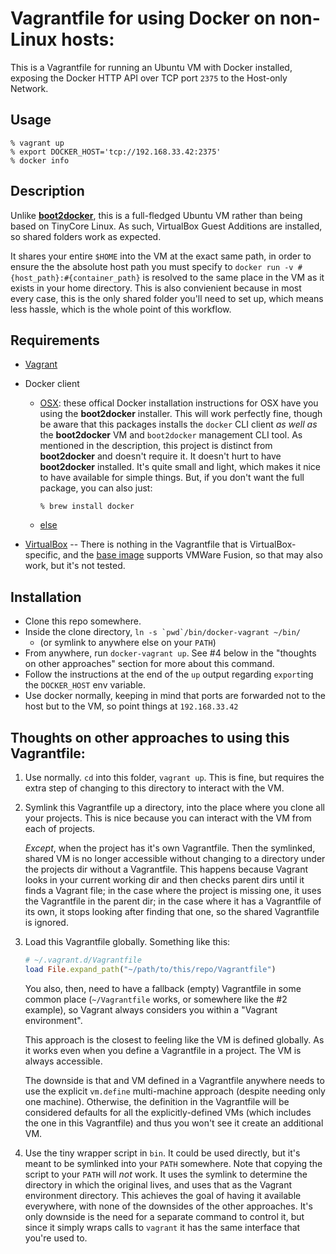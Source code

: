 # Vagrantfile for using Docker on non-Linux hosts:

This is a Vagrantfile for running an Ubuntu VM with Docker installed, exposing the Docker HTTP API over TCP port `2375` to the Host-only Network.

## Usage

```shell
% vagrant up
% export DOCKER_HOST='tcp://192.168.33.42:2375'
% docker info
```
## Description

Unlike [**boot2docker**][boot2docker], this is a full-fledged Ubuntu VM rather than being based on TinyCore Linux. As such, VirtualBox Guest Additions are installed, so shared folders work as expected.

It shares your entire `$HOME` into the VM at the exact same path, in order to ensure the the absolute host path you must specify to `docker run -v #{host_path}:#{container_path}` is resolved to the same place in the VM as it exists in your home directory. This is also convienient because in most every case, this is the only shared folder you'll need to set up, which means less hassle, which is the whole point of this workflow.

[boot2docker]: http://boot2docker.io/

## Requirements

- [Vagrant][]

- Docker client
    - [OSX][docker-osx]: these offical Docker installation instructions for OSX have you using the **boot2docker** installer. This will work perfectly fine, though be aware that this packages installs the `docker` CLI client _as well as_ the **boot2docker** VM and `boot2docker` management CLI tool. As mentioned in the description, this project is distinct from **boot2docker** and doesn't require it. It doesn't hurt to have **boot2docker** installed. It's quite small and light, which makes it nice
      to have available for simple things. But, if you don't want the full package, you can also just:
        ```shell
        % brew install docker
        ```

    - [else][docker-not-osx]

- [VirtualBox][] -- There is nothing in the Vagrantfile that is VirtualBox-specific, and the [base image][] supports VMWare Fusion, so that may also work, but it's not tested.

[base image]: https://vagrantcloud.com/phusion/ubuntu-14.04-amd64
[VirtualBox]: https://www.virtualbox.org/wiki/Downloads
[docker-not-osx]: https://docs.docker.com/installation/
[docker-osx]: https://docs.docker.com/installation/mac/
[Vagrant]: http://www.vagrantup.com/downloads.html

## Installation

- Clone this repo somewhere.
- Inside the clone directory, ``ln -s `pwd`/bin/docker-vagrant ~/bin/``
    - (or symlink to anywhere else on your `PATH`)
- From anywhere, run `docker-vagrant up`. See #4 below in the "thoughts on other approaches" section for more about this command.
- Follow the instructions at the end of the `up` output regarding `export`ing the `DOCKER_HOST` env variable.
- Use docker normally, keeping in mind that ports are forwarded not to the host but to the VM, so point things at `192.168.33.42`

## Thoughts on other approaches to using this Vagrantfile:

1. Use normally. `cd` into this folder, `vagrant up`. This is fine, but requires the extra step of changing to this directory to interact with the VM.

2. Symlink this Vagrantfile up a directory, into the place where you clone all your projects. This is nice because you can interact with the VM from each of projects.

   _Except_, when the project has it's own Vagrantfile. Then the symlinked, shared VM is no longer accessible without changing to a directory under the projects dir without a Vagrantfile. This happens because Vagrant looks in your current working dir and then checks parent dirs until it finds a Vagrant file; in the case where the project is missing one, it uses the Vagrantfile in the parent dir; in the case where it has a Vagrantfile of its own, it stops looking after finding that one, so the shared Vagrantfile is ignored.

3. Load this Vagrantfile globally. Something like this:

    ```ruby
    # ~/.vagrant.d/Vagrantfile
    load File.expand_path("~/path/to/this/repo/Vagrantfile")
    ```

    You also, then, need to have a fallback (empty) Vagrantfile in some common place (`~/Vagrantfile` works, or somewhere like the #2 example), so Vagrant always considers you within a "Vagrant environment".

    This approach is the closest to feeling like the VM is defined globally. As it works even when you define a Vagrantfile in a project. The VM is always accessible.

    The downside is that and VM defined in a Vagrantfile anywhere needs to use the explicit `vm.define` multi-machine approach (despite needing only one machine). Otherwise, the definition in the Vagrantfile will be considered defaults for all the explicitly-defined VMs (which includes the one in this Vagrantfile) and thus you won't see it create an additional VM.

4. Use the tiny wrapper script in `bin`. It could be used directly, but it's meant to be symlinked into your `PATH` somewhere. Note that copying the script to your `PATH` will _not_ work. It uses the symlink to determine the directory in which the original lives, and uses that as the Vagrant environment directory. This achieves the goal of having it available everywhere, with none of the downsides of the other approaches. It's only downside is the need for a separate command to control it, but since it simply wraps calls to `vagrant` it has the same interface that you're used to.
